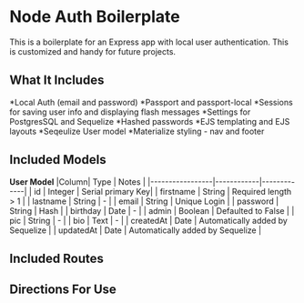 # Node Auth Boilerplate

This is a boilerplate for an Express app with local user authentication. This is customized and handy for future projects.

## What It Includes

*Local Auth (email and password)
*Passport and passport-local
*Sessions for saving user info and displaying flash messages
*Settings for PostgresSQL and Sequelize
*Hashed passwords
*EJS templating and EJS layouts
*Seqeulize User model
*Materialize styling - nav and footer

## Included Models

**User Model**
|Column| Type | Notes |
|-----------------|------------|-------------|
| id | Integer | Serial primary Key|
| firstname | String | Required length > 1 |
| lastname | String | - |
| email | String | Unique Login |
| password | String | Hash |
| birthday | Date | - |
| admin | Boolean | Defaulted to False |
| pic | String | - |
| bio | Text | - |
| createdAt | Date | Automatically added by Sequelize |
| updatedAt | Date | Automatically added by Sequelize |



## Included Routes

## Directions For Use
